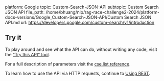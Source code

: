 platform: Google
topic: Custom-Search-JSON-API
subtopic: Custom Search JSON API
file_path: /home/bhuang/nlp/rag-race-challenge2-2024/platform-docs-versions/Google_Custom-Search-JSON-API/Custom Search JSON API.md
url: https://developers.google.com/custom-search/v1/introduction

## Try it

To play around and see what the API can do, without writing any code, visit the ["Try this API" tool](https://developers.google.com/custom-search/v1/reference/rest/v1/cse/list?apix=true).

For a full description of parameters visit the [cse.list reference](https://developers.google.com/custom-search/v1/reference/rest/v1/cse/list).

To learn how to use the API via HTTP requests, continue to [Using REST](https://developers.google.com/custom-search/v1/using_rest).